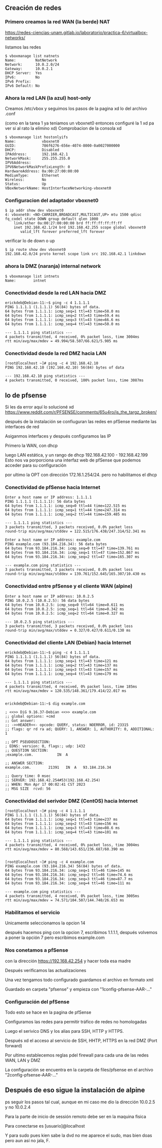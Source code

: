 
## Creación de redes

### Primero creamos la red WAN (la berde) NAT

https://redes-ciencias-unam.gitlab.io/laboratorio/practica-6/virtualbox-networks/

listamos las redes

```
$ vboxmanage list natnets
Name:         NatNetwork
Network:      10.0.2.0/24
Gateway:      10.0.2.1
DHCP Server:  Yes
IPv6:         No
IPv6 Prefix:  
IPv6 Default: No
```

### Ahora la red LAN (la azul) host-only
Creamos /etc/vbox y seguimos los pasos de la pagina xd
lo del archivo .conf

(como en la tarea 1 ya teniamos un vboxnet0 entonces configuré la 1 xd pa ver si al rato la elimino xd)
Comprobacion de la consola xd

```
$ vboxmanage list hostonlyifs
Name:            vboxnet0
GUID:            786f6276-656e-4074-8000-0a0027000000
DHCP:            Disabled
IPAddress:       192.168.42.1
NetworkMask:     255.255.255.0
IPV6Address:     
IPV6NetworkMaskPrefixLength: 0
HardwareAddress: 0a:00:27:00:00:00
MediumType:      Ethernet
Wireless:        No
Status:          Up
VBoxNetworkName: HostInterfaceNetworking-vboxnet0
```
### Configuracion del adaptador vboxnet0

```
$ ip addr show dev vboxnet0
4: vboxnet0: <NO-CARRIER,BROADCAST,MULTICAST,UP> mtu 1500 qdisc fq_codel state DOWN group default qlen 1000
    link/ether 0a:00:27:00:00:00 brd ff:ff:ff:ff:ff:ff
    inet 192.168.42.1/24 brd 192.168.42.255 scope global vboxnet0
       valid_lft forever preferred_lft forever
```
verificar lo de down o up

```
$ ip route show dev vboxnet0
192.168.42.0/24 proto kernel scope link src 192.168.42.1 linkdown 
```

### ahora la DMZ (naranja) internal network

```
$ vboxmanage list intnets
Name:        intnet
```
### Conectividad desde la red LAN hacia DMZ
```
erickdeb@Debian-11:~$ ping -c 4 1.1.1.1
PING 1.1.1.1 (1.1.1.1) 56(84) bytes of data.
64 bytes from 1.1.1.1: icmp_seq=1 ttl=43 time=58.0 ms
64 bytes from 1.1.1.1: icmp_seq=2 ttl=43 time=59.4 ms
64 bytes from 1.1.1.1: icmp_seq=3 ttl=43 time=66.6 ms
64 bytes from 1.1.1.1: icmp_seq=4 ttl=43 time=50.0 ms

--- 1.1.1.1 ping statistics ---
4 packets transmitted, 4 received, 0% packet loss, time 3004ms
rtt min/avg/max/mdev = 49.994/58.507/66.621/5.905 ms
```

### Conectividad desde la red DMZ hacia LAN

```
[root@localhost ~]# ping -c 4 192.168.42.10
PING 192.168.42.10 (192.168.42.10) 56(84) bytes of data

--- 192.168.42.10 ping statistics ---
4 packets transmitted, 0 received, 100% packet loss, time 3087ms
```

## lo de pfsense

Si les da error aquí lo solucioné xd 
https://www.reddit.com/r/PFSENSE/comments/65u4ro/is_the_targz_broken/

después de la instalación se confiuguran las redes en pfSense mediante las interfaces de red

Asiganmos interfaces y después configuramos las IP

Primero la WAN, con dhcp

luego LAN estática, y un rango de dhcp 192.168.42.100 - 192.168.42.199
Esto nos va porporciona una interfaz web de pfSense que podemos acceder para su configuración

por ultimo la OPT con dirección 172.16.1.254/24. pero no habilitamos el dhcp

### Conectividad de pfSense hacia Internet

```
Enter a host name or IP address: 1.1.1.1
PING 1.1.1.1 (1.1.1.1): 56 data bytes
64 bytes from 1.1.1.1: icmp_seq=0 ttl=44 time=122.515 ms
64 bytes from 1.1.1.1: icmp_seq=1 ttl=44 time=247.314 ms
64 bytes from 1.1.1.1: icmp_seq=2 ttl=44 time=159.485 ms

--- 1.1.1.1 ping statistics ---
3 packets transmitted, 3 packets received, 0.0% packet loss
round-trip min/avg/max/stddev = 122.515/176.438/247.314/52.341 ms

Enter a host name or IP address: example.com
PING example.com (93.184.216.34): 56 data bytes
64 bytes from 93.184.216.34: icmp_seq=0 ttl=47 time=139.761 ms
64 bytes from 93.184.216.34: icmp_seq=1 ttl=47 time=152.867 ms
64 bytes from 93.184.216.34: icmp_seq=2 ttl=47 time=165.307 ms

--- example.com ping statistics ---
3 packets transmitted, 3 packets received, 0.0% packet loss
round-trip min/avg/max/stddev = 139.761/152.645/165.307/10.430 ms
```

### Conectividad entre pfSense y el cliente WAN (alpine)

```
Enter a host name or IP address: 10.0.2.5
PING 10.0.2.5 (10.0.2.5): 56 data bytes
64 bytes from 10.0.2.5: icmp_seq=0 ttl=64 time=0.611 ms
64 bytes from 10.0.2.5: icmp_seq=1 ttl=64 time=0.342 ms
64 bytes from 10.0.2.5: icmp_seq=2 ttl=64 time=0.327 ms

--- 10.0.2.5 ping statistics ---
3 packets transmitted, 3 packets received, 0.0% packet loss
round-trip min/avg/max/stddev = 0.327/0.427/0.611/0.130 ms
```

### Conectividad del cliente LAN (Debian) hacia Internet

```
erickdeb@Debian-11:~$ ping -c 4 1.1.1.1
PING 1.1.1.1 (1.1.1.1) 56(84) bytes of data.
64 bytes from 1.1.1.1: icmp_seq=1 ttl=43 time=121 ms
64 bytes from 1.1.1.1: icmp_seq=2 ttl=43 time=137 ms
64 bytes from 1.1.1.1: icmp_seq=3 ttl=43 time=157 ms
64 bytes from 1.1.1.1: icmp_seq=4 ttl=43 time=179 ms

--- 1.1.1.1 ping statistics ---
4 packets transmitted, 4 received, 0% packet loss, time 185ms
rtt min/avg/max/mdev = 120.535/148.361/179.414/22.017 ms


erickdeb@Debian-11:~$ dig example.com

; <<>> DiG 9.16.37-Debian <<>> example.com
;; global options: +cmd
;; Got answer:
;; ->>HEADER<<- opcode: QUERY, status: NOERROR, id: 23315
;; flags: qr rd ra ad; QUERY: 1, ANSWER: 1, AUTHORITY: 0, ADDITIONAL: 1

;; OPT PSEUDOSECTION:
; EDNS: version: 0, flags:; udp: 1432
;; QUESTION SECTION:
;example.com.			IN	A

;; ANSWER SECTION:
example.com.		21391	IN	A	93.184.216.34

;; Query time: 0 msec
;; SERVER: 192.168.42.254#53(192.168.42.254)
;; WHEN: Mon Apr 17 00:02:41 CST 2023
;; MSG SIZE  rcvd: 56
```

### Conectividad del serivdor DMZ (CentOS) hacia Internet

```
[root@localhost ~]# ping -c 4 1.1.1.1
PING 1.1.1.1 (1.1.1.1) 56(84) bytes of data.
64 bytes from 1.1.1.1: icmp_seq=1 ttl=43 time=237 ms
64 bytes from 1.1.1.1: icmp_seq=2 ttl=43 time=156 ms
64 bytes from 1.1.1.1: icmp_seq=3 ttl=43 time=08.6 ms
64 bytes from 1.1.1.1: icmp_seq=4 ttl=43 time=101 ms

--- 1.1.1.1 ping statistics ---
4 packets transmitted, 4 received, 0% packet loss, time 3004ms
rtt min/avg/max/mdev = 80.568/143.651/236.687/60.390 ms


[root@localhost ~]# ping -c 4 example.com
PING example.com (93.184.216.34) 56(84) bytes of data.
64 bytes from 93.184.216.34: icmp_seq=1 ttl=46 time=145 ms
64 bytes from 93.184.216.34: icmp_seq=2 ttl=46 time=74.6 ms
64 bytes from 93.184.216.34: icmp_seq=3 ttl=46 time=87.7 ms
64 bytes from 93.184.216.34: icmp_seq=4 ttl=46 time=111 ms

--- example.com ping statistics ---
4 packets transmitted, 4 received, 0% packet loss, time 3005ms
rtt min/avg/max/mdev = 74.571/104.507/144.740/26.653 ms
```

### Habilitamos el servicio 

Unicamente seleccionamos la opcion 14 

después hacemos ping con la opcion 7, escribimos 1.1.1.1, después volvemos a poner la opción 7 pero escribimos example.com

### Nos conetamos a pfSense 

con la dirección  https://192.168.42.254 y hacer toda esa madre

Después verificamos las actualizaciones

Una vez tengamos todo configurado guardamos el archivo en formato xml

Guardado en carpeta "pfsense" y empieza con "1config-pfsense-AAR-..."

### Configuración del pfSense

Todo esto se hace en la pagina de pfSense 

Configuramos las redes para permitir tráfico de redes no homologadas

Luego el serivico DNS y los alias para SSH, HTTP y HTTPS.

Después xd el acceso al servicio de SSH, HHTP, HTTPS en la red DMZ (Port forward)

Por ultimo establecemos reglas pdel firewall para cada una de las redes WAN, LAN y DMZ

La configuración se encuentra en la carpeta de files/pfsense en el archivo "2config-pfsense-AAR-..."

## Después de eso sigue la instalación de alpine 

ps seguir los pasos tal cual, aunque en mi caso me dio la dirección 10.0.2.5 y no 10.0.2.4

Para la parte de inicio de sessión remoto debe ser en la maquina fisica

Para conectarse es [usuario]@localhost

Y para sudo pues kien sabe la dvd no me aparece el sudo, mas bien doas pero aun así no jala, F.
